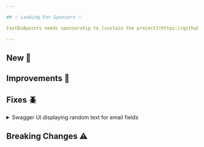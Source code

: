 ```yaml
---

## ✨ Looking For Sponsors ✨

FastEndpoints needs sponsorship to [sustain the project](https://github.com/FastEndpoints/FastEndpoints/issues/449). Please help out if you can.

---
```


[//]: # (<details><summary>title text</summary></details>)

## New 🎉

## Improvements 🚀

## Fixes 🪲

<details><summary>Swagger UI displaying random text for email fields</summary>

When a FluentValidator rule is attached to a property that's an email address, Swagger UI was displaying a random string of characters instead of showing an email address. This has been rectified.

</details>

## Breaking Changes ⚠️